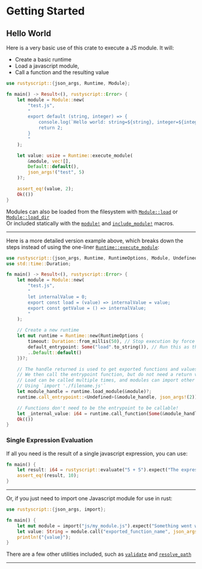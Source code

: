 # Getting Started
## Hello World

Here is a very basic use of this crate to execute a JS module. It will:
- Create a basic runtime
- Load a javascript module,
- Call a function and the resulting value
```rust
use rustyscript::{json_args, Runtime, Module};

fn main() -> Result<(), rustyscript::Error> {
    let module = Module::new(
        "test.js",
        "
        export default (string, integer) => {
            console.log(`Hello world: string=${string}, integer=${integer}`);
            return 2;
        }
        "
    );

    let value: usize = Runtime::execute_module(
        &module, vec![],
        Default::default(),
        json_args!("test", 5)
    )?;

    assert_eq!(value, 2);
    Ok(())
}
```

Modules can also be loaded from the filesystem with [`Module::load`](https://docs.rs/rustyscript/latest/rustyscript/struct.Module.html#method.load) or [`Module::load_dir`](https://docs.rs/rustyscript/latest/rustyscript/struct.Module.html#method.load_dir)  
Or included statically with the [`module!`](https://docs.rs/rustyscript/latest/rustyscript/macro.module.html) and [`include_module!`](https://docs.rs/rustyscript/latest/rustyscript/macro.include_module.html) macros.

-----

Here is a more detailed version example above, which breaks down the steps instead of using the one-liner [`Runtime::execute_module`](https://docs.rs/rustyscript/latest/rustyscript/struct.Runtime.html#method.execute_module):
```rust
use rustyscript::{json_args, Runtime, RuntimeOptions, Module, Undefined};
use std::time::Duration;

fn main() -> Result<(), rustyscript::Error> {
    let module = Module::new(
        "test.js",
        "
        let internalValue = 0;
        export const load = (value) => internalValue = value;
        export const getValue = () => internalValue;
        "
    );

    // Create a new runtime
    let mut runtime = Runtime::new(RuntimeOptions {
        timeout: Duration::from_millis(50), // Stop execution by force after 50ms
        default_entrypoint: Some("load".to_string()), // Run this as the entrypoint function if none is registered
        ..Default::default()
    })?;

    // The handle returned is used to get exported functions and values from that module.
    // We then call the entrypoint function, but do not need a return value.
    // Load can be called multiple times, and modules can import other loaded modules
    // Using `import './filename.js'`
    let module_handle = runtime.load_module(&module)?;
    runtime.call_entrypoint::<Undefined>(&module_handle, json_args!(2))?;

    // Functions don't need to be the entrypoint to be callable!
    let _internal_value: i64 = runtime.call_function(Some(&module_handle), "getValue", json_args!())?;
    Ok(())
}
```

### Single Expression Evaluation
If all you need is the result of a single javascript expression, you can use:
```rust
fn main() {
    let result: i64 = rustyscript::evaluate("5 + 5").expect("The expression was invalid!");
    assert_eq!(result, 10);
}
```

-----

Or, if you just need to import one Javascript module for use in rust:
```rust
use rustyscript::{json_args, import};

fn main() {
    let mut module = import("js/my_module.js").expect("Something went wrong!");
    let value: String = module.call("exported_function_name", json_args!()).expect("Could not get a value!");
    println!("{value}");
}
```

There are a few other utilities included, such as [`validate`](https://docs.rs/rustyscript/latest/rustyscript/fn.validate.html) and [`resolve_path`](https://docs.rs/rustyscript/latest/rustyscript/fn.resolve_path.html)

----